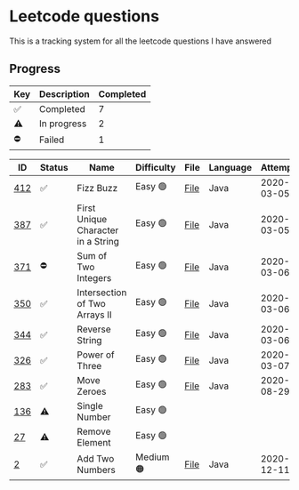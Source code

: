 # Leetcode questions

This is a tracking system for all the leetcode questions I have answered

## Progress

| Key | Description | Completed |
| --- | --- | --- |
| ✅ | Completed | 7 |
| ⚠️ | In progress | 2 |
| ⛔️ | Failed | 1 |

| ID | Status | Name | Difficulty | File | Language | Attempted | Completed |
| --- | --- | --- | --- | --- | --- | --- | --- |
| [412](https://leetcode.com/problems/fizz-buzz/) |  ✅ | Fizz Buzz | Easy 🟢 | [File](easy/fizzbuzz.java) | Java | 2020-03-05 | 2020-03-05 |
| [387](https://leetcode.com/problems/first-unique-character-in-a-string/) |  ✅ |First Unique Character in a String | Easy 🟢 | [File](easy/firstUniqueCharInString.java) | Java | 2020-03-05 | 2020-03-05 |
| [371](https://leetcode.com/problems/sum-of-two-integers/) | ⛔️ | Sum of Two Integers | Easy 🟢 | [File](easy/SumOfTwoIntegers.java) | Java | 2020-03-06 | |
| [350](https://leetcode.com/problems/intersection-of-two-arrays-ii/) | ✅ | Intersection of Two Arrays II | Easy 🟢 | [File](easy/IntersectionOfArraysII.java) | Java | 2020-03-06 | 2020-03-06 |
| [344](https://leetcode.com/problems/reverse-string/) | ✅ | Reverse String | Easy 🟢 | [File](easy/ReverseString.java) | Java | 2020-03-06 | 2020-03-06 |
| [326](https://leetcode.com/problems/power-of-three/) | ✅ | Power of Three | Easy 🟢 | [File](easy/PowerOfThree.java) | Java | 2020-03-07 | 2020-03-07 |
| [283](https://leetcode.com/problems/move-zeroes/) | ✅ | Move Zeroes | Easy 🟢 | [File](easy/MoveZeroes.java) | Java | 2020-08-29 | 2020-08-29 |
| [136](https://leetcode.com/problems/single-number/) | ⚠️ | Single Number | Easy 🟢 | | | | |
| [27](https://leetcode.com/problems/remove-element/) | ⚠️ | Remove Element | Easy 🟢 | | | | |
| [2](https://leetcode.com/problems/add-two-numbers/) | ✅ | Add Two Numbers | Medium 🟠 | [File](medium/AddTwoNumbers/AddTwoNumbers.java) | Java | 2020-12-11 | 2020-12-11 |
